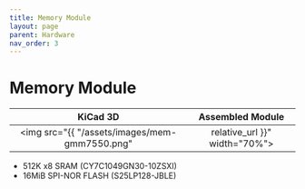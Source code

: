 ```yaml
---
title: Memory Module
layout: page
parent: Hardware
nav_order: 3
---
```

# Memory Module

|KiCad 3D|Assembled Module|
|:-:|:-:|
|<img src="{{ "/assets/images/mem-gmm7550.png" | relative_url }}" width="70%">|<img src="{{ "/assets/images/mem-gmm7550.jpg" | relative_url }}">|

- 512K x8 SRAM (CY7C1049GN30-10ZSXI)
- 16MiB SPI-NOR FLASH (S25LP128-JBLE)
